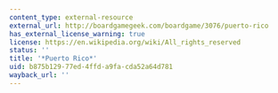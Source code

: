 ```yaml
---
content_type: external-resource
external_url: http://boardgamegeek.com/boardgame/3076/puerto-rico
has_external_license_warning: true
license: https://en.wikipedia.org/wiki/All_rights_reserved
status: ''
title: '*Puerto Rico*'
uid: b875b129-77ed-4ffd-a9fa-cda52a64d781
wayback_url: ''
---
```

